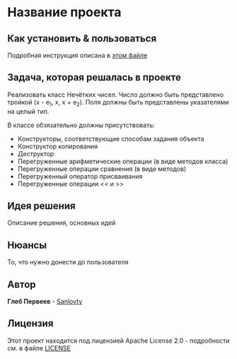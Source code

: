 # Название проекта

## Как установить & пользоваться
  Подробная инструкция описана в [этом файле](INSTALLATION.md)
  
## Задача, которая решалась в проекте
  Реализовать класс Нечётких чисел. Число должно быть представлено тройкой (x - e<sub>1</sub>, x, x + e<sub>2</sub>). Поля должны быть представлены указателями на целый тип. 
  
  В классе обзязательно должны присутствовать:
  - Конструкторы, соответствующие способам задания объекта
  - Конструктор копирования
  - Деструктор
  - Перегруженные арифметические операции (в виде методов класса)
  - Перегруженные операции сравнения (в виде методов)
  - Перегруженный оператор присваивания
  - Перегруженные операции << и >>
  
## Идея решения
  Описание решения, основных идей
  
## Нюансы
  То, что нужно донести до пользователя

## Автор
  **Глеб Первеев** - [Sanlovty](https://github.com/Sanlovty)

## Лицензия

Этот проект находится под лицензией Apache License 2.0 - подробности см. в файле [LICENSE](LICENSE)
